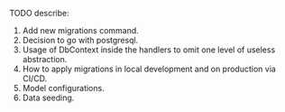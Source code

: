 TODO describe:
1. Add new migrations command.
2. Decision to go with postgresql.
3. Usage of DbContext inside the handlers to omit one level of useless abstraction.
4. How to apply migrations in local development and on production via CI/CD.
5. Model configurations.
6. Data seeding.
